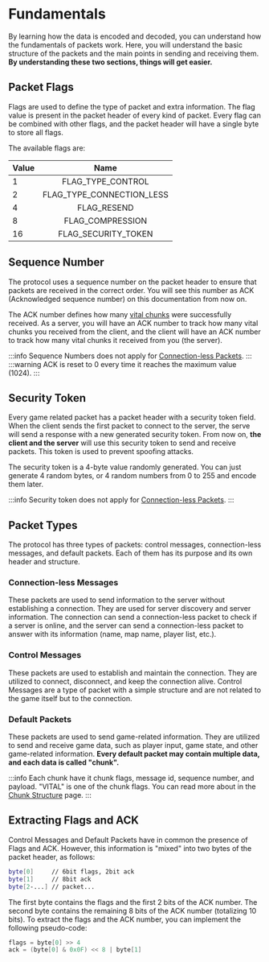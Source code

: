 # Fundamentals

By learning how the data is encoded and decoded, you can understand how the fundamentals of packets work. Here, you will understand the basic structure of the packets and the main points in sending and receiving them. **By understanding these two sections, things will get easier.**

## Packet Flags

Flags are used to define the type of packet and extra information. The flag value is present in the packet header of every kind of packet. Every flag can be combined with other flags, and the packet header will have a single byte to store all flags.

The available flags are:

| Value    | Name                      |
| -------- | :-----------------------: |
| 1        | FLAG_TYPE_CONTROL         | 
| 2        | FLAG_TYPE_CONNECTION_LESS |
| 4        | FLAG_RESEND               |
| 8        | FLAG_COMPRESSION          |
| 16       | FLAG_SECURITY_TOKEN       |

## Sequence Number

The protocol uses a sequence number on the packet header to ensure that packets are received in the correct order. You will see this number as ACK (Acknowledged sequence number) on this documentation from now on.

The ACK number defines how many [vital chunks](#default-packets) were successfully received. As a server, you will have an ACK number to track how many vital chunks you received from the client, and the client will have an ACK number to track how many vital chunks it received from you (the server).

:::info
Sequence Numbers does not apply for [Connection-less Packets](#connection-less-messages).
:::
:::warning
ACK is reset to 0 every time it reaches the maximum value (1024).
:::

## Security Token

Every game related packet has a packet header with a security token field. When the client sends the first packet to connect to the server, the serve will send a response with a new generated security token. From now on, **the client and the server** will use this security token to send and receive packets. This token is used to prevent spoofing attacks.

The security token is a 4-byte value randomly generated. You can just generate 4 random bytes, or 4 random numbers from 0 to 255 and encode them later.

:::info
Security token does not apply for [Connection-less Packets](#connection-less-messages).
:::


## Packet Types

The protocol has three types of packets: control messages, connection-less messages, and default packets. Each of them has its purpose and its own header and structure.

### Connection-less Messages

These packets are used to send information to the server without establishing a connection. They are used for server discovery and server information. The connection can send a connection-less packet to check if a server is online, and the server can send a connection-less packet to answer with its information (name, map name, player list, etc.).

### Control Messages

These packets are used to establish and maintain the connection. They are utilized to connect, disconnect, and keep the connection alive. Control Messages are a type of packet with a simple structure and are not related to the game itself but to the connection.

### Default Packets

These packets are used to send game-related information. They are utilized to send and receive game data, such as player input, game state, and other game-related information. **Every default packet may contain multiple data, and each data is called "chunk".**

:::info
Each chunk have it chunk flags, message id, sequence number, and payload. "VITAL" is one of the chunk flags. You can read more about in the [Chunk Structure](./chunks/chunk-structure.md) page.
:::

## Extracting Flags and ACK

Control Messages and Default Packets have in common the presence of Flags and ACK. However, this information is "mixed" into two bytes of the packet header, as follows:

```sh
byte[0]     // 6bit flags, 2bit ack
byte[1]     // 8bit ack
byte[2-...] // packet...
```

The first byte contains the flags and the first 2 bits of the ACK number. The second byte contains the remaining 8 bits of the ACK number (totalizing 10 bits). To extract the flags and the ACK number, you can implement the following pseudo-code:

```c
flags = byte[0] >> 4
ack = (byte[0] & 0x0F) << 8 | byte[1]
```